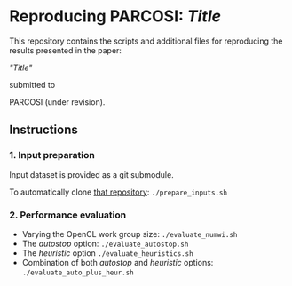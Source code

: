 # Reproducing PARCOSI: _Title_

This repository contains the scripts and additional files for reproducing the results presented in the paper:

_"Title"_ 

submitted to 

PARCOSI (under revision).

## Instructions

### 1. Input preparation

Input dataset is provided as a git submodule. 

To automatically clone [that repository](https://gitlab.com/L30nardoSV/ad-gpu_miniset_20.git): `./prepare_inputs.sh`

### 2. Performance evaluation

* Varying the OpenCL work group size:  `./evaluate_numwi.sh`
* The _autostop_ option: `./evaluate_autostop.sh`
* The _heuristic_ option `./evaluate_heuristics.sh`
* Combination of both _autostop_ and _heuristic_ options: `./evaluate_auto_plus_heur.sh`

